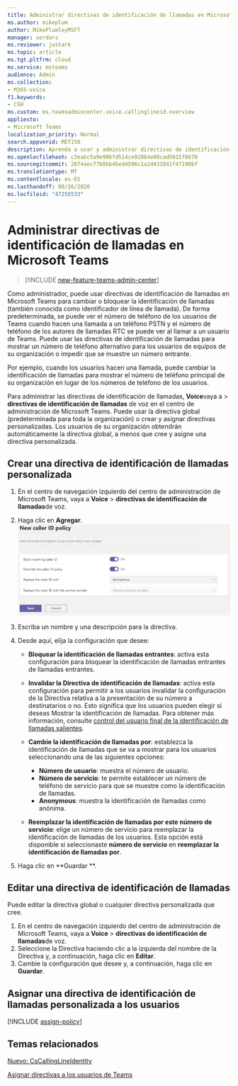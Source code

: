 ```yaml
---
title: Administrar directivas de identificación de llamadas en Microsoft Teams
ms.author: mikeplum
author: MikePlumleyMSFT
manager: serdars
ms.reviewer: jastark
ms.topic: article
ms.tgt.pltfrm: cloud
ms.service: msteams
audience: Admin
ms.collection:
- M365-voice
f1.keywords:
- CSH
ms.custom: ms.teamsadmincenter.voice.callinglineid.overview
appliesto:
- Microsoft Teams
localization_priority: Normal
search.appverid: MET150
description: Aprenda a usar y administrar directivas de identificación de llamadas en Microsoft Teams para cambiar o bloquear la identificación de llamadas de los usuarios de su organización.
ms.openlocfilehash: c3eabc5a9e906fd514ce92864e08cad5015f6670
ms.sourcegitcommit: 2874aec7768bb46ed4506c1a2d431841f47190bf
ms.translationtype: MT
ms.contentlocale: es-ES
ms.lasthandoff: 08/26/2020
ms.locfileid: "47255533"
---
```

# <a name="manage-caller-id-policies-in-microsoft-teams"></a>Administrar directivas de identificación de llamadas en Microsoft Teams

>[!INCLUDE [new-feature-teams-admin-center](includes/new-feature-teams-admin-center.md)]

Como administrador, puede usar directivas de identificación de llamadas en Microsoft Teams para cambiar o bloquear la identificación de llamadas (también conocida como identificador de línea de llamada). De forma predeterminada, se puede ver el número de teléfono de los usuarios de Teams cuando hacen una llamada a un teléfono PSTN y el número de teléfono de los autores de llamadas RTC se puede ver al llamar a un usuario de Teams. Puede usar las directivas de identificación de llamadas para mostrar un número de teléfono alternativo para los usuarios de equipos de su organización o impedir que se muestre un número entrante.

Por ejemplo, cuando los usuarios hacen una llamada, puede cambiar la identificación de llamadas para mostrar el número de teléfono principal de su organización en lugar de los números de teléfono de los usuarios.

Para administrar las directivas de identificación de llamadas, **Voice**vaya a  >  **directivas de identificación de llamadas** de voz en el centro de administración de Microsoft Teams. Puede usar la directiva global (predeterminada para toda la organización) o crear y asignar directivas personalizadas. Los usuarios de su organización obtendrán automáticamente la directiva global, a menos que cree y asigne una directiva personalizada.

## <a name="create-a-custom-caller-id-policy"></a>Crear una directiva de identificación de llamadas personalizada

1. En el centro de navegación izquierdo del centro de administración de Microsoft Teams, vaya a **Voice**  >  **directivas de identificación de llamadas**de voz.
2. Haga clic en **Agregar**. <br>
![Captura de pantalla de la nueva página de la Directiva de identificación de llamadas en el centro de administración](media/caller-id-policies-add-policy.png)
3. Escriba un nombre y una descripción para la directiva.
4. Desde aquí, elija la configuración que desee:

    - **Bloquear la identificación de llamadas entrantes**: activa esta configuración para bloquear la identificación de llamadas entrantes de llamadas entrantes.
    - **Invalidar la Directiva de identificación de llamadas**: activa esta configuración para permitir a los usuarios invalidar la configuración de la Directiva relativa a la presentación de su número a destinatarios o no. Esto significa que los usuarios pueden elegir si deseas Mostrar la identificación de llamadas. Para obtener más información, consulte [control del usuario final de la identificación de llamadas salientes](https://docs.microsoft.com/microsoftteams/how-can-caller-id-be-used-in-your-organization#end-user-control-of-outbound-caller-id).
    - **Cambie la identificación de llamadas por**: establezca la identificación de llamadas que se va a mostrar para los usuarios seleccionando una de las siguientes opciones:

        - **Número de usuario**: muestra el número de usuario. 
        - **Número de servicio**: te permite establecer un número de teléfono de servicio para que se muestre como la identificación de llamadas.
        - **Anonymous**: muestra la identificación de llamadas como anónima.

    - **Reemplazar la identificación de llamadas por este número de servicio**: elige un número de servicio para reemplazar la identificación de llamadas de los usuarios. Esta opción está disponible si seleccionaste **número de servicio** en **reemplazar la identificación de llamadas por**.

5. Haga clic en **Guardar **.

## <a name="edit-a-caller-id-policy"></a>Editar una directiva de identificación de llamadas

Puede editar la directiva global o cualquier directiva personalizada que cree. 

1. En el centro de navegación izquierdo del centro de administración de Microsoft Teams, vaya a **Voice**  >  **directivas de identificación de llamadas**de voz.
2. Seleccione la Directiva haciendo clic a la izquierda del nombre de la Directiva y, a continuación, haga clic en **Editar**.
3. Cambie la configuración que desee y, a continuación, haga clic en **Guardar**.

## <a name="assign-a-custom-caller-id-policy-to-users"></a>Asignar una directiva de identificación de llamadas personalizada a los usuarios

[!INCLUDE [assign-policy](includes/assign-policy.md)]

## <a name="related-topics"></a>Temas relacionados

[Nuevo: CsCallingLineIdentity](https://docs.microsoft.com/powershell/module/skype/new-cscallinglineidentity?view=skype-ps)

[Asignar directivas a los usuarios de Teams](assign-policies.md)
